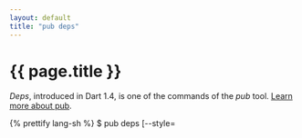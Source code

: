```yaml
---
layout: default
title: "pub deps"
---
```


# {{ page.title }}

_Deps_, introduced in Dart 1.4, is one of the commands of the _pub_ tool.
[Learn more about pub](/tools/pub/).

{% prettify lang-sh %}
$ pub deps [--style=<style>]
{% endprettify %}

This command prints the dependency graph for a package.
The graph includes both the
[immediate dependencies](../glossary.html#immediate-dependency)
that the package uses (as specified in the pubspec), as well as the
[transitive dependencies](../glossary.html#transitive-dependency)
pulled in by the immediate dependencies.

The dependency information is printed as a tree, a list, or a compact
list.

For example, the pubspec for the markdown_converter example specifies
the following dependencies:

{% prettify lang-sh %}
dependencies:
  barback: any
  markdown: any
{% endprettify %}

Here's an example of the `pub deps` output for markdown_converter:

{% prettify lang-sh %}
$ pub deps
markdown_converter 0.0.0
|-- barback 0.11.1
|   |-- path 1.0.0
|   |-- source_maps 0.9.0
|   '-- stack_trace 0.9.2
|       '-- path...
'-- markdown 0.5.0
{% endprettify %}

## Options {#options}

For options that apply to all pub commands, see
[Global options](/tools/pub/cmd/#global-options).

`--style=<style>` or `-s <style>`
: Optional. How the output should be displayed. The options are:
`compact`, `tree`, or `list`. The default is tree.

